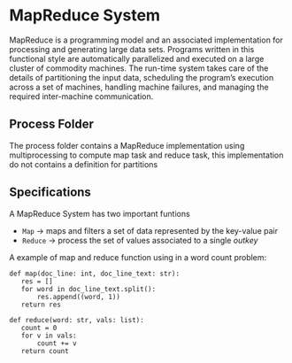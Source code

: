 # MapReduce System

MapReduce is a programming model and an associated implementation for processing and generating large data sets.
Programs written in this functional style are automatically parallelized and executed on a large cluster of commodity machines.
The run-time system takes care of the details of partitioning the input data, scheduling the program’s execution across a set of machines, handling machine failures, and managing the required inter-machine communication.

## Process Folder

The process folder contains a MapReduce implementation using multiprocessing to compute map task and reduce task, this 
implementation do not contains a definition for partitions 

## Specifications

A MapReduce System has two important funtions

 - ```Map``` -> maps and filters a set of data represented by the key-value pair
 - ```Reduce``` -> process the set of values associated to a single _outkey_
 
 A example of map and reduce function using in a word count problem:
 
 ```
 def map(doc_line: int, doc_line_text: str): 
    res = []
    for word in doc_line_text.split(): 
        res.append((word, 1))
    return res
 
 def reduce(word: str, vals: list): 
    count = 0
    for v in vals:
        count += v
    return count 
 ```

